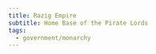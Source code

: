 ```yaml
---
title: Razig Empire
subtitle: Home Base of the Pirate Lords
tags:
  - government/monarchy
---
```

